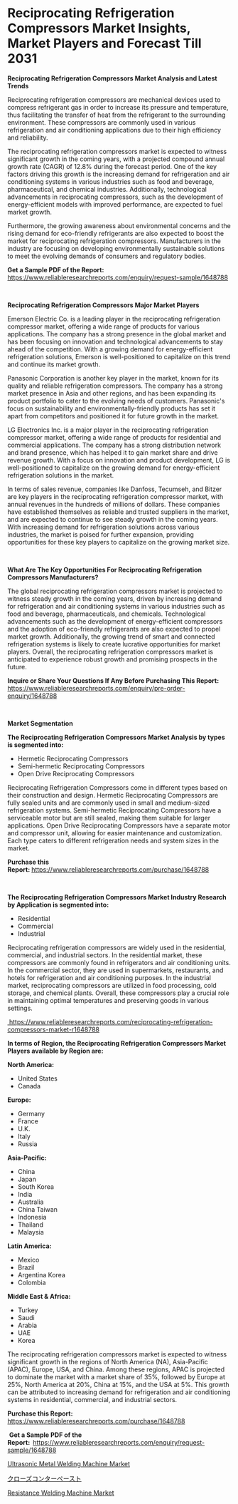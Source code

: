 <p><h1>Reciprocating Refrigeration Compressors Market Insights, Market Players and Forecast Till 2031</h1></p><p><strong>Reciprocating Refrigeration Compressors Market Analysis and Latest Trends</strong></p>
<p><p>Reciprocating refrigeration compressors are mechanical devices used to compress refrigerant gas in order to increase its pressure and temperature, thus facilitating the transfer of heat from the refrigerant to the surrounding environment. These compressors are commonly used in various refrigeration and air conditioning applications due to their high efficiency and reliability.</p><p>The reciprocating refrigeration compressors market is expected to witness significant growth in the coming years, with a projected compound annual growth rate (CAGR) of 12.8% during the forecast period. One of the key factors driving this growth is the increasing demand for refrigeration and air conditioning systems in various industries such as food and beverage, pharmaceutical, and chemical industries. Additionally, technological advancements in reciprocating compressors, such as the development of energy-efficient models with improved performance, are expected to fuel market growth.</p><p>Furthermore, the growing awareness about environmental concerns and the rising demand for eco-friendly refrigerants are also expected to boost the market for reciprocating refrigeration compressors. Manufacturers in the industry are focusing on developing environmentally sustainable solutions to meet the evolving demands of consumers and regulatory bodies.</p></p>
<p><strong>Get a Sample PDF of the Report:&nbsp;</strong> <a href="https://www.reliableresearchreports.com/enquiry/request-sample/1648788">https://www.reliableresearchreports.com/enquiry/request-sample/1648788</a></p>
<p>&nbsp;</p>
<p><strong>Reciprocating Refrigeration Compressors Major Market Players</strong></p>
<p><p>Emerson Electric Co. is a leading player in the reciprocating refrigeration compressor market, offering a wide range of products for various applications. The company has a strong presence in the global market and has been focusing on innovation and technological advancements to stay ahead of the competition. With a growing demand for energy-efficient refrigeration solutions, Emerson is well-positioned to capitalize on this trend and continue its market growth.</p><p>Panasonic Corporation is another key player in the market, known for its quality and reliable refrigeration compressors. The company has a strong market presence in Asia and other regions, and has been expanding its product portfolio to cater to the evolving needs of customers. Panasonic's focus on sustainability and environmentally-friendly products has set it apart from competitors and positioned it for future growth in the market.</p><p>LG Electronics Inc. is a major player in the reciprocating refrigeration compressor market, offering a wide range of products for residential and commercial applications. The company has a strong distribution network and brand presence, which has helped it to gain market share and drive revenue growth. With a focus on innovation and product development, LG is well-positioned to capitalize on the growing demand for energy-efficient refrigeration solutions in the market.</p><p>In terms of sales revenue, companies like Danfoss, Tecumseh, and Bitzer are key players in the reciprocating refrigeration compressor market, with annual revenues in the hundreds of millions of dollars. These companies have established themselves as reliable and trusted suppliers in the market, and are expected to continue to see steady growth in the coming years. With increasing demand for refrigeration solutions across various industries, the market is poised for further expansion, providing opportunities for these key players to capitalize on the growing market size.</p></p>
<p>&nbsp;</p>
<p><strong>What Are The Key Opportunities For Reciprocating Refrigeration Compressors Manufacturers?</strong></p>
<p><p>The global reciprocating refrigeration compressors market is projected to witness steady growth in the coming years, driven by increasing demand for refrigeration and air conditioning systems in various industries such as food and beverage, pharmaceuticals, and chemicals. Technological advancements such as the development of energy-efficient compressors and the adoption of eco-friendly refrigerants are also expected to propel market growth. Additionally, the growing trend of smart and connected refrigeration systems is likely to create lucrative opportunities for market players. Overall, the reciprocating refrigeration compressors market is anticipated to experience robust growth and promising prospects in the future.</p></p>
<p><strong>Inquire or Share Your Questions If Any Before Purchasing This Report:</strong> <a href="https://www.reliableresearchreports.com/enquiry/pre-order-enquiry/1648788">https://www.reliableresearchreports.com/enquiry/pre-order-enquiry/1648788</a></p>
<p>&nbsp;</p>
<p><strong>Market Segmentation</strong></p>
<p><strong>The Reciprocating Refrigeration Compressors Market Analysis by types is segmented into:</strong></p>
<p><ul><li>Hermetic Reciprocating Compressors</li><li>Semi-hermetic Reciprocating Compressors</li><li>Open Drive Reciprocating Compressors</li></ul></p>
<p><p>Reciprocating Refrigeration Compressors come in different types based on their construction and design. Hermetic Reciprocating Compressors are fully sealed units and are commonly used in small and medium-sized refrigeration systems. Semi-hermetic Reciprocating Compressors have a serviceable motor but are still sealed, making them suitable for larger applications. Open Drive Reciprocating Compressors have a separate motor and compressor unit, allowing for easier maintenance and customization. Each type caters to different refrigeration needs and system sizes in the market.</p></p>
<p><strong>Purchase this Report:&nbsp;</strong><a href="https://www.reliableresearchreports.com/purchase/1648788">https://www.reliableresearchreports.com/purchase/1648788</a></p>
<p>&nbsp;</p>
<p><strong>The Reciprocating Refrigeration Compressors Market Industry Research by Application is segmented into:</strong></p>
<p><ul><li>Residential</li><li>Commercial</li><li>Industrial</li></ul></p>
<p><p>Reciprocating refrigeration compressors are widely used in the residential, commercial, and industrial sectors. In the residential market, these compressors are commonly found in refrigerators and air conditioning units. In the commercial sector, they are used in supermarkets, restaurants, and hotels for refrigeration and air conditioning purposes. In the industrial market, reciprocating compressors are utilized in food processing, cold storage, and chemical plants. Overall, these compressors play a crucial role in maintaining optimal temperatures and preserving goods in various settings.</p></p>
<p><a href="https://www.reliableresearchreports.com/reciprocating-refrigeration-compressors-market-r1648788">&nbsp;https://www.reliableresearchreports.com/reciprocating-refrigeration-compressors-market-r1648788</a></p>
<p><strong>In terms of Region, the Reciprocating Refrigeration Compressors Market Players available by Region are:</strong></p>
<p>
    <p> <strong> North America: </strong>
        <ul>
            <li>United States</li>
            <li>Canada</li>
        </ul>
        </p> 
    <p> <strong> Europe: </strong>
        <ul>
            <li>Germany</li>
            <li>France</li>
            <li>U.K.</li>
            <li>Italy</li>
            <li>Russia</li>
        </ul>
        </p> 
    <p> <strong> Asia-Pacific: </strong>
        <ul>
            <li>China</li>
            <li>Japan</li>
            <li>South Korea</li>
            <li>India</li>
            <li>Australia</li>
            <li>China Taiwan</li>
            <li>Indonesia</li>
            <li>Thailand</li>
            <li>Malaysia</li>
        </ul>
        </p> 
    <p> <strong> Latin America: </strong>
        <ul>
            <li>Mexico</li>
            <li>Brazil</li>
            <li>Argentina Korea</li>
            <li>Colombia</li>
        </ul>
        </p> 
    <p> <strong> Middle East & Africa: </strong>
        <ul>
            <li>Turkey</li>
            <li>Saudi</li>
            <li>Arabia</li>
            <li>UAE</li>
            <li>Korea</li>
        </ul>
    </p>
    </p>
<p><p>The reciprocating refrigeration compressors market is expected to witness significant growth in the regions of North America (NA), Asia-Pacific (APAC), Europe, USA, and China. Among these regions, APAC is projected to dominate the market with a market share of 35%, followed by Europe at 25%, North America at 20%, China at 15%, and the USA at 5%. This growth can be attributed to increasing demand for refrigeration and air conditioning systems in residential, commercial, and industrial sectors.</p></p>
<p><strong>Purchase this Report: </strong><a href="https://www.reliableresearchreports.com/purchase/1648788">https://www.reliableresearchreports.com/purchase/1648788</a></p>
<p>&nbsp;<strong>Get a Sample PDF of the Report:&nbsp;&nbsp;</strong><a href="https://www.reliableresearchreports.com/enquiry/request-sample/1648788">https://www.reliableresearchreports.com/enquiry/request-sample/1648788</a></p>
<p><strong></strong></p>
<p><p><a href="https://frill-swim-3cd.notion.site/Ultrasonic-Metal-Welding-Machine-Market-Size-Market-Outlook-and-Market-Forecast-2024-to-2031-3813f25b6a1f4bef9a4b3321928a2068">Ultrasonic Metal Welding Machine Market</a></p><p><a href="https://github.com/zoetazuur/Market-Research-Report-List-1/blob/main/669583530101.md">クローズコンターペースト</a></p><p><a href="https://cautious-neon-760.notion.site/Resistance-Welding-Machine-Market-Furnishes-Information-on-Market-Share-Market-Trends-and-Market-G-b2e5154ffe63494aa925c2037b416ef2">Resistance Welding Machine Market</a></p></p>